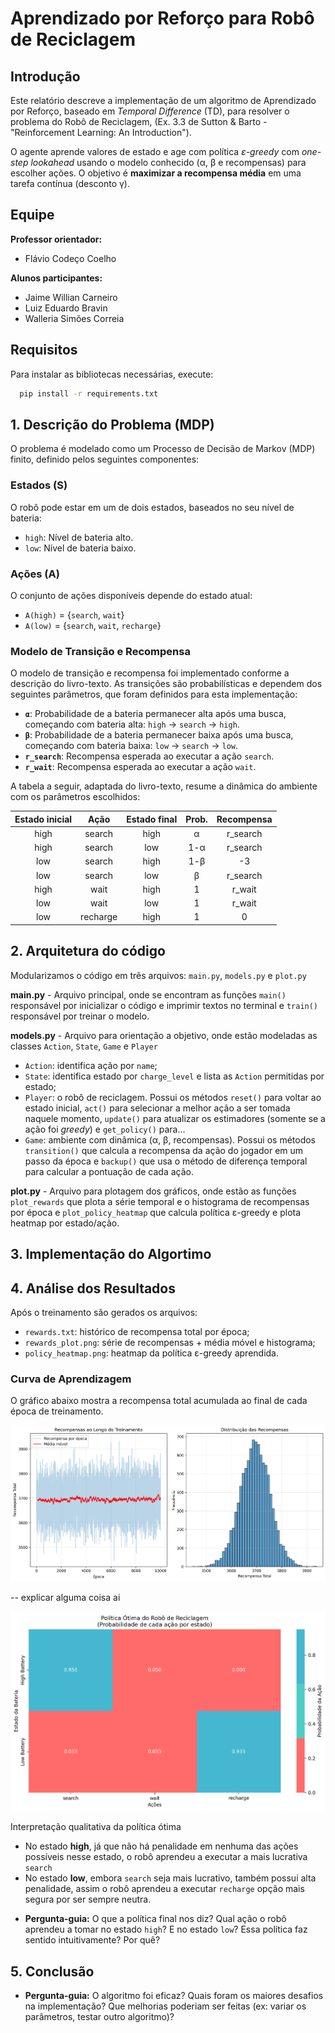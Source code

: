 # Aprendizado por Reforço para Robô de Reciclagem

## Introdução

Este relatório descreve a implementação de um algoritmo de Aprendizado por Reforço, baseado em *Temporal Difference* (TD), para resolver o problema do Robô de Reciclagem, (Ex. 3.3 de Sutton & Barto - "Reinforcement Learning: An Introduction"). 

O agente aprende valores de estado e age com política *ε-greedy* com *one-step lookahead* usando o modelo conhecido (α, β e recompensas) para escolher ações. O objetivo é **maximizar a recompensa média** em uma tarefa contínua (desconto γ).


## Equipe

**Professor orientador:**
- Flávio Codeço Coelho

**Alunos participantes:**
- Jaime Willian Carneiro
- Luiz Eduardo Bravin
- Walleria Simões Correia

## Requisitos

Para instalar as bibliotecas necessárias, execute:
```bash
  pip install -r requirements.txt
```

## 1. Descrição do Problema (MDP)

O problema é modelado como um Processo de Decisão de Markov (MDP) finito, definido pelos seguintes componentes:

### Estados (S)

O robô pode estar em um de dois estados, baseados no seu nível de bateria:
* `high`: Nível de bateria alto.
* `low`: Nível de bateria baixo.

### Ações (A)

O conjunto de ações disponíveis depende do estado atual:
* `A(high)` = {`search`, `wait`}
* `A(low)` = {`search`, `wait`, `recharge`}

### Modelo de Transição e Recompensa

O modelo de transição e recompensa foi implementado conforme a descrição do livro-texto. As transições são probabilísticas e dependem dos seguintes parâmetros, que foram definidos para esta implementação:

* **`α`**: Probabilidade de a bateria permanecer alta após uma busca, começando com bateria alta: `high` $\rightarrow$ `search` $\rightarrow$ `high`.
* **`β`**: Probabilidade de a bateria permanecer baixa após uma busca, começando com bateria baixa: `low` $\rightarrow$ `search` $\rightarrow$ `low`.
* **`r_search`**: Recompensa esperada ao executar a ação `search`.
* **`r_wait`**: Recompensa esperada ao executar a ação `wait`.

A tabela a seguir, adaptada do livro-texto, resume a dinâmica do ambiente com os parâmetros escolhidos:

| Estado inicial | Ação | Estado final | Prob. | Recompensa  |
| :---: | :---: | :---: | :---: | :---: |
| high | search | high | α | r_search |
| high | search | low  | 1-α | r_search |
| low  | search | high | 1-β | -3 |
| low  | search | low  | β | r_search |
| high | wait   | high | 1 | r_wait |
| low  | wait   | low  | 1 | r_wait |
| low  | recharge| high| 1 | 0 |


## 2. Arquitetura do código
Modularizamos o código em três arquivos: `main.py`, `models.py` e `plot.py`

**main.py** - Arquivo principal, onde se encontram as funções `main()` responsável por inicializar o código e imprimir textos no terminal e `train()` responsável por treinar o modelo.

**models.py** - Arquivo para orientação a objetivo, onde estão modeladas as classes `Action`, `State`, `Game` e `Player`

- `Action`: identifica ação por `name`;
- `State`: identifica estado por `charge_level` e lista as `Action` permitidas por estado;
- `Player`: o robô de reciclagem. Possui os métodos `reset()` para voltar ao estado inicial, `act()` para selecionar a melhor ação a ser tomada naquele momento, `update()` para atualizar os estimadores (somente se a ação foi *greedy*) e `get_policy()` para...
- `Game`: ambiente com dinâmica (α, β, recompensas). Possui os métodos `transition()` que calcula a recompensa da ação do jogador em um passo da época e `backup()` que usa o método de diferença temporal para calcular a pontuação de cada ação.

**plot.py** - Arquivo para plotagem dos gráficos, onde estão as funções `plot_rewards` que plota a série temporal e o histograma de recompensas por época e `plot_policy_heatmap` que calcula política ε-greedy e plota heatmap por
estado/ação.

## 3. Implementação do Algortimo

## 4. Análise dos Resultados

Após o treinamento são gerados os arquivos:
- `rewards.txt`: histórico de recompensa total por época;
- `rewards_plot.png`: série de recompensas + média móvel e histograma;
- `policy_heatmap.png`: heatmap da política ε-greedy aprendida.

### Curva de Aprendizagem

O gráfico abaixo mostra a recompensa total acumulada ao final de cada época de treinamento.

![Histograma](rewards_plot.png)

-- explicar alguma coisa ai

![Heatmap](policy_heatmap.png)

Interpretação qualitativa da política ótima

- No estado **high**, já que não há penalidade em nenhuma das ações possíveis nesse estado, o robô aprendeu a executar a mais lucrativa `search`
- No estado **low**, embora `search` seja mais lucrativo, também possui alta penalidade, assim o robô aprendeu a executar `recharge` opção mais segura por ser sempre neutra.


* **Pergunta-guia:** O que a política final nos diz? Qual ação o robô aprendeu a tomar no estado `high`? E no estado `low`? Essa política faz sentido intuitivamente? Por quê?

## 5. Conclusão

* **Pergunta-guia:** O algoritmo foi eficaz? Quais foram os maiores desafios na implementação? Que melhorias poderiam ser feitas (ex: variar os parâmetros, testar outro algoritmo)?
